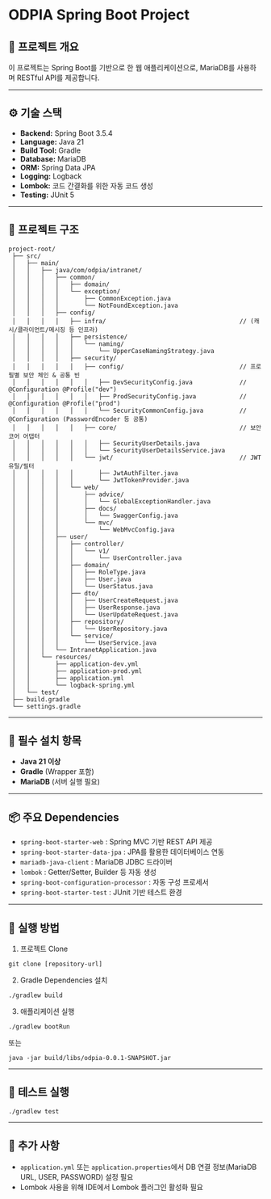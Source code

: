 # ODPIA Spring Boot Project

## 📌 프로젝트 개요

이 프로젝트는 Spring Boot를 기반으로 한 웹 애플리케이션으로, MariaDB를 사용하며 RESTful API를 제공합니다.

---

## ⚙️ 기술 스택

- **Backend:** Spring Boot 3.5.4
- **Language:** Java 21
- **Build Tool:** Gradle
- **Database:** MariaDB
- **ORM:** Spring Data JPA
- **Logging:** Logback
- **Lombok:** 코드 간결화를 위한 자동 코드 생성
- **Testing:** JUnit 5

---

## 📂 프로젝트 구조

```
project-root/
 ├── src/
 │   ├── main/
 │   │   ├── java/com/odpia/intranet/
 │   │   │   ├── common/
 │   │   │   │   ├── domain/
 │   │   │   │   └── exception/
 │   │   │   │       ├── CommonException.java
 │   │   │   │       └── NotFoundException.java
 │   │   │   ├── config/
 │   │   │   │   ├── infra/                                     // (캐시/클라이언트/메시징 등 인프라)
 │   │   │   │   ├── persistence/
 │   │   │   │   │   └── naming/
 │   │   │   │   │       └── UpperCaseNamingStrategy.java
 │   │   │   │   ├── security/
 │   │   │   │   │   ├── config/                                // 프로필별 보안 체인 & 공통 빈
 │   │   │   │   │   │   ├── DevSecurityConfig.java             // @Configuration @Profile("dev")
 │   │   │   │   │   │   ├── ProdSecurityConfig.java            // @Configuration @Profile("prod")
 │   │   │   │   │   │   └── SecurityCommonConfig.java          // @Configuration (PasswordEncoder 등 공통)
 │   │   │   │   │   ├── core/                                  // 보안 코어 어댑터
 │   │   │   │   │   │   ├── SecurityUserDetails.java
 │   │   │   │   │   │   └── SecurityUserDetailsService.java
 │   │   │   │   │   └── jwt/                                   // JWT 유틸/필터
 │   │   │   │   │       ├── JwtAuthFilter.java
 │   │   │   │   │       └── JwtTokenProvider.java
 │   │   │   │   └── web/
 │   │   │   │       ├── advice/
 │   │   │   │       │   └── GlobalExceptionHandler.java
 │   │   │   │       ├── docs/
 │   │   │   │       │   └── SwaggerConfig.java
 │   │   │   │       └── mvc/
 │   │   │   │           └── WebMvcConfig.java
 │   │   │   ├── user/
 │   │   │   │   ├── controller/
 │   │   │   │   │   └── v1/
 │   │   │   │   │       └── UserController.java
 │   │   │   │   ├── domain/
 │   │   │   │   │   ├── RoleType.java
 │   │   │   │   │   ├── User.java
 │   │   │   │   │   └── UserStatus.java
 │   │   │   │   ├── dto/
 │   │   │   │   │   ├── UserCreateRequest.java
 │   │   │   │   │   ├── UserResponse.java
 │   │   │   │   │   └── UserUpdateRequest.java
 │   │   │   │   ├── repository/
 │   │   │   │   │   └── UserRepository.java
 │   │   │   │   └── service/
 │   │   │   │       └── UserService.java
 │   │   │   └── IntranetApplication.java
 │   │   └── resources/
 │   │       ├── application-dev.yml
 │   │       ├── application-prod.yml
 │   │       ├── application.yml
 │   │       └── logback-spring.yml
 │   └── test/
 ├── build.gradle
 └── settings.gradle
```

---

## 🔧 필수 설치 항목

- **Java 21 이상**
- **Gradle** (Wrapper 포함)
- **MariaDB** (서버 실행 필요)

---

## 📦 주요 Dependencies

- `spring-boot-starter-web` : Spring MVC 기반 REST API 제공
- `spring-boot-starter-data-jpa` : JPA를 활용한 데이터베이스 연동
- `mariadb-java-client` : MariaDB JDBC 드라이버
- `lombok` : Getter/Setter, Builder 등 자동 생성
- `spring-boot-configuration-processor` : 자동 구성 프로세서
- `spring-boot-starter-test` : JUnit 기반 테스트 환경

---

## 🚀 실행 방법

1. 프로젝트 Clone

```
git clone [repository-url]
```

2. Gradle Dependencies 설치

```
./gradlew build
```

3. 애플리케이션 실행

```
./gradlew bootRun
```

또는

```
java -jar build/libs/odpia-0.0.1-SNAPSHOT.jar
```

---

## 🧪 테스트 실행

```
./gradlew test
```

---

## 📌 추가 사항

- `application.yml` 또는 `application.properties`에서 DB 연결 정보(MariaDB URL, USER, PASSWORD) 설정 필요
- Lombok 사용을 위해 IDE에서 Lombok 플러그인 활성화 필요
